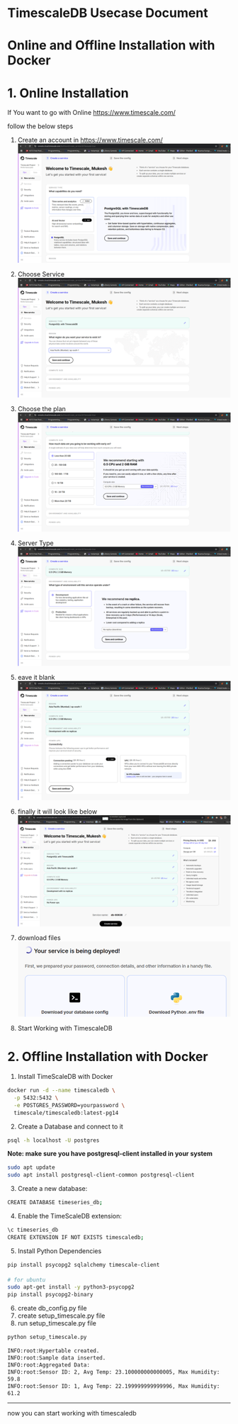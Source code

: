 # TimescaleDB Usecase Document

# Online and Offline Installation with Docker

# 1. Online Installation
If You want to go with Online https://www.timescale.com/

follow the below steps
1. Create an account in https://www.timescale.com/
![img.png](doc_imgs/img.png)

2. Choose Service
![img_1.png](doc_imgs/img_1.png)

3. Choose the plan
![img_2.png](doc_imgs/img_2.png)

4. Server Type
![img_3.png](doc_imgs/img_3.png)

5. eave it blank
![img_4.png](doc_imgs/img_4.png)

6. finally it will look like below
![img_5.png](doc_imgs/img_5.png)

7. download files
![img_6.png](doc_imgs/img_6.png)

8. Start Working with TimescaleDB


# 2. Offline Installation with Docker

1. Install TimeScaleDB with Docker
```bash
docker run -d --name timescaledb \
  -p 5432:5432 \
  -e POSTGRES_PASSWORD=yourpassword \
  timescale/timescaledb:latest-pg14
```

2. Create a Database and connect to it
```bash
psql -h localhost -U postgres
```

**Note: make sure you have postgresql-client installed in your system**
```bash
sudo apt update
sudo apt install postgresql-client-common postgresql-client
```


3. Create a new database:
```bash
CREATE DATABASE timeseries_db;
```

4. Enable the TimeScaleDB extension:
```bash
\c timeseries_db
CREATE EXTENSION IF NOT EXISTS timescaledb;
```


5. Install Python Dependencies
```bash
pip install psycopg2 sqlalchemy timescale-client

# for ubuntu
sudo apt-get install -y python3-psycopg2
pip install psycopg2-binary

```

6. create db_config.py file
7. create setup_timescale.py file
8. run setup_timescale.py file
```bash
python setup_timescale.py
```
```aiignore
INFO:root:Hypertable created.
INFO:root:Sample data inserted.
INFO:root:Aggregated Data:
INFO:root:Sensor ID: 2, Avg Temp: 23.100000000000005, Max Humidity: 59.8
INFO:root:Sensor ID: 1, Avg Temp: 22.199999999999996, Max Humidity: 61.2
```

---

now you can start working with timescaledb
